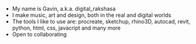 - My name is Gavin, a.k.a. digital_rakshasa
- I make music, art and design, both in the real and digital worlds
- The tools I like to use are: procreate, sketchup, rhino3D, autocad, revit, python, html, css, javacript and many more
- Open to collaborating

<!---
gavin-britto/gavin-britto is a ✨ special ✨ repository because its `README.md` (this file) appears on your GitHub profile.
You can click the Preview link to take a look at your changes.
--->

